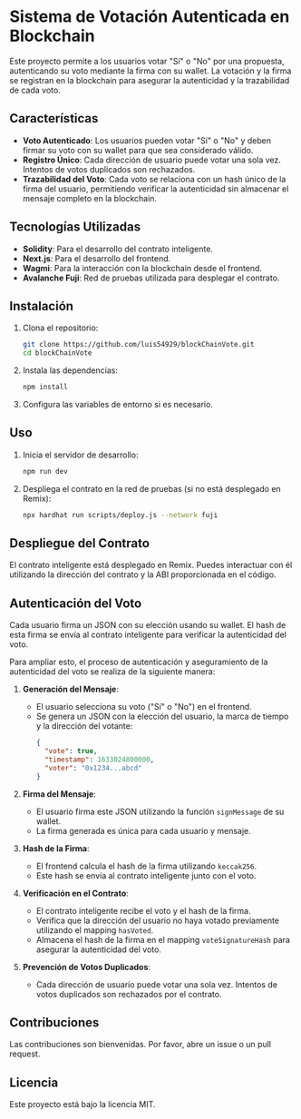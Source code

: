 # Sistema de Votación Autenticada en Blockchain

Este proyecto permite a los usuarios votar "Sí" o "No" por una propuesta, autenticando su voto mediante la firma con su wallet. La votación y la firma se registran en la blockchain para asegurar la autenticidad y la trazabilidad de cada voto.

## Características

- **Voto Autenticado**: Los usuarios pueden votar "Sí" o "No" y deben firmar su voto con su wallet para que sea considerado válido.
- **Registro Único**: Cada dirección de usuario puede votar una sola vez. Intentos de votos duplicados son rechazados.
- **Trazabilidad del Voto**: Cada voto se relaciona con un hash único de la firma del usuario, permitiendo verificar la autenticidad sin almacenar el mensaje completo en la blockchain.

## Tecnologías Utilizadas

- **Solidity**: Para el desarrollo del contrato inteligente.
- **Next.js**: Para el desarrollo del frontend.
- **Wagmi**: Para la interacción con la blockchain desde el frontend.
- **Avalanche Fuji**: Red de pruebas utilizada para desplegar el contrato.

## Instalación

1. Clona el repositorio:
   ```bash
   git clone https://github.com/luis54929/blockChainVote.git
   cd blockChainVote
   ```

2. Instala las dependencias:
   ```bash
   npm install
   ```

3. Configura las variables de entorno si es necesario.

## Uso

1. Inicia el servidor de desarrollo:
   ```bash
   npm run dev
   ```

2. Despliega el contrato en la red de pruebas (si no está desplegado en Remix):
   ```bash
   npx hardhat run scripts/deploy.js --network fuji
   ```

## Despliegue del Contrato

El contrato inteligente está desplegado en Remix. Puedes interactuar con él utilizando la dirección del contrato y la ABI proporcionada en el código.

## Autenticación del Voto

Cada usuario firma un JSON con su elección usando su wallet. El hash de esta firma se envía al contrato inteligente para verificar la autenticidad del voto.

Para ampliar esto, el proceso de autenticación y aseguramiento de la autenticidad del voto se realiza de la siguiente manera:

1. **Generación del Mensaje**:
   - El usuario selecciona su voto ("Sí" o "No") en el frontend.
   - Se genera un JSON con la elección del usuario, la marca de tiempo y la dirección del votante:
     ```json
     {
       "vote": true,
       "timestamp": 1633024800000,
       "voter": "0x1234...abcd"
     }
     ```

2. **Firma del Mensaje**:
   - El usuario firma este JSON utilizando la función `signMessage` de su wallet.
   - La firma generada es única para cada usuario y mensaje.

3. **Hash de la Firma**:
   - El frontend calcula el hash de la firma utilizando `keccak256`.
   - Este hash se envía al contrato inteligente junto con el voto.

4. **Verificación en el Contrato**:
   - El contrato inteligente recibe el voto y el hash de la firma.
   - Verifica que la dirección del usuario no haya votado previamente utilizando el mapping `hasVoted`.
   - Almacena el hash de la firma en el mapping `voteSignatureHash` para asegurar la autenticidad del voto.

5. **Prevención de Votos Duplicados**:
   - Cada dirección de usuario puede votar una sola vez. Intentos de votos duplicados son rechazados por el contrato.


## Contribuciones

Las contribuciones son bienvenidas. Por favor, abre un issue o un pull request.

## Licencia

Este proyecto está bajo la licencia MIT.
